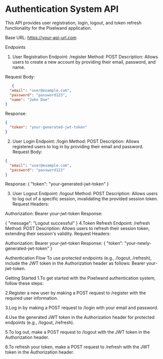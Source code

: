 #  Authentication System API
<p>This API provides user registration, login, logout, and token refresh functionality for the Pixelwand application.</p>

Base URL: https://your-api-url.com

Endpoints
1. User Registration
Endpoint: /register
Method: POST
Description: Allows users to create a new account by providing their email, password, and name.

Request Body:
```json
   {
  "email": "user@example.com",
  "password": "password123",
  "name": "John Doe"
}
```

Response:
```json
{
  "token": "your-generated-jwt-token"
}

```
2. User Login
Endpoint: /login
Method: POST
Description: Allows registered users to log in by providing their email and password.
Request Body:
```json
{
  "email": "user@example.com",
  "password": "password123"
}
```
Response:
{
  "token": "your-generated-jwt-token"
}

3. User Logout
Endpoint: /logout
Method: POST
Description: Allows users to log out of a specific session, invalidating the provided session token.
Request Headers:

Authorization: Bearer your-jwt-token
Response:

{
  "message": "Logout successful"
}
4.Token Refresh
Endpoint: /refresh
Method: POST
Description: Allows users to refresh their session token, extending their session's validity.
Request Headers:

Authorization: Bearer your-jwt-token
Response:
{
  "token": "your-newly-generated-jwt-token"
}

Authentication Flow
To use protected endpoints (e.g., /logout, /refresh), include the JWT token in the Authorization header as follows: Bearer your-jwt-token.

Getting Started
1.To get started with the Pixelwand authentication system, follow these steps:

2.Register a new user by making a POST request to /register with the required user information.

3.Log in by making a POST request to /login with your email and password.

4.Use the generated JWT token in the Authorization header for protected endpoints (e.g., /logout, /refresh).

5.To log out, make a POST request to /logout with the JWT token in the Authorization header.

6.To refresh your token, make a POST request to /refresh with the JWT token in the Authorization header.

